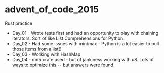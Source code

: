 # advent_of_code_2015

Rust practice

* Day_01 - Wrote tests first and had an opportunity to play with chaining iterators.  Sort of like List Comprehensions for Python.
* Day_02 - Had some issues with min/max - Python is a lot easier to pull those items from a list()
* Day_03 - Working with HashMap
* Day_04 - md5 crate used - but of jankiness working with u8.  Lots of ways to optimize this -- but answers were found.